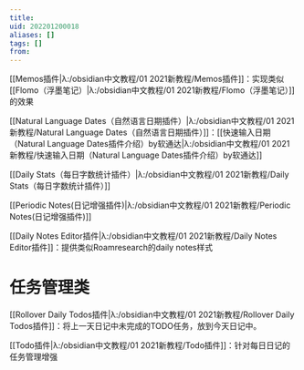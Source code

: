 ```yaml
---
title: 
uid: 202201200018
aliases: []
tags: []
from: 
---
```

[[Memos插件|λ:/obsidian中文教程/01 2021新教程/Memos插件]]：实现类似[[Flomo（浮墨笔记）|λ:/obsidian中文教程/01 2021新教程/Flomo（浮墨笔记）]]的效果

[[Natural Language Dates（自然语言日期插件）|λ:/obsidian中文教程/01 2021新教程/Natural Language Dates（自然语言日期插件）]]：[[快速输入日期（Natural Language Dates插件介绍）by软通达|λ:/obsidian中文教程/01 2021新教程/快速输入日期（Natural Language Dates插件介绍）by软通达]]

[[Daily Stats（每日字数统计插件）|λ:/obsidian中文教程/01 2021新教程/Daily Stats（每日字数统计插件）]]

[[Periodic Notes(日记增强插件)|λ:/obsidian中文教程/01 2021新教程/Periodic Notes(日记增强插件)]]

[[Daily Notes Editor插件|λ:/obsidian中文教程/01 2021新教程/Daily Notes Editor插件]]：提供类似Roamresearch的daily notes样式

# 任务管理类
[[Rollover Daily Todos插件|λ:/obsidian中文教程/01 2021新教程/Rollover Daily Todos插件]]：将上一天日记中未完成的TODO任务，放到今天日记中。

[[Todo插件|λ:/obsidian中文教程/01 2021新教程/Todo插件]]：针对每日日记的任务管理增强

